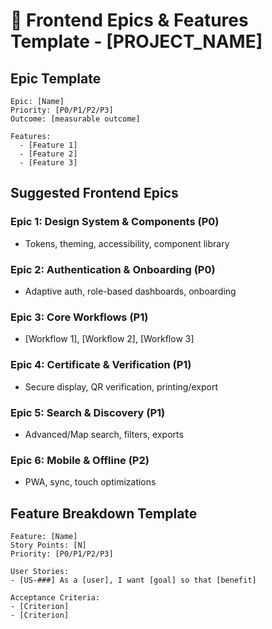 # 🧩 Frontend Epics & Features Template - [PROJECT_NAME]

## Epic Template
```
Epic: [Name]
Priority: [P0/P1/P2/P3]
Outcome: [measurable outcome]

Features:
  - [Feature 1]
  - [Feature 2]
  - [Feature 3]
```

## Suggested Frontend Epics

### Epic 1: Design System & Components (P0)
- Tokens, theming, accessibility, component library

### Epic 2: Authentication & Onboarding (P0)
- Adaptive auth, role-based dashboards, onboarding

### Epic 3: Core Workflows (P1)
- [Workflow 1], [Workflow 2], [Workflow 3]

### Epic 4: Certificate & Verification (P1)
- Secure display, QR verification, printing/export

### Epic 5: Search & Discovery (P1)
- Advanced/Map search, filters, exports

### Epic 6: Mobile & Offline (P2)
- PWA, sync, touch optimizations

## Feature Breakdown Template
```
Feature: [Name]
Story Points: [N]
Priority: [P0/P1/P2/P3]

User Stories:
- [US-###] As a [user], I want [goal] so that [benefit]

Acceptance Criteria:
- [Criterion]
- [Criterion]
```
